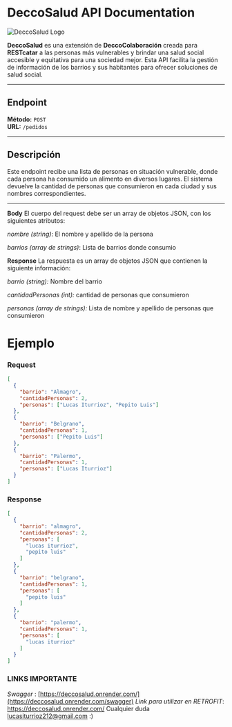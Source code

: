 # DeccoSalud API Documentation

![DeccoSalud Logo](https://i.ibb.co/JqXrZmV/Captura.png) 

**DeccoSalud** es una extensión de **DeccoColaboración** creada para **RESTcatar** a las personas más vulnerables y brindar una salud social accesible y equitativa para una sociedad mejor. Esta API facilita la gestión de información de los barrios y sus habitantes para ofrecer soluciones de salud social.

---

## Endpoint
**Método:** `POST`  
**URL:** `/pedidos`

---

## Descripción

Este endpoint recibe una lista de personas en situación vulnerable, donde cada persona ha consumido un alimento en diversos lugares. El sistema devuelve la cantidad de personas que consumieron en cada ciudad y sus nombres correspondientes.

---

**Body**
El cuerpo del request debe ser un array de objetos JSON, con los siguientes atributos:

_nombre (string)_: El nombre y apellido de la persona      

_barrios (array de strings)_: Lista de barrios donde consumio


**Response**
La respuesta es un array de objetos JSON que contienen la siguiente información:

_barrio (string):_ Nombre del barrio

_cantidadPersonas (int):_ cantidad de personas que consumieron

_personas (array de strings):_ Lista de nombre y apellido de personas que consumieron 

# Ejemplo

### Request
```json
[
  {
    "barrio": "Almagro",
    "cantidadPersonas": 2,
    "personas": ["Lucas Iturrioz", "Pepito Luis"]
  },
  {
    "barrio": "Belgrano",
    "cantidadPersonas": 1,
    "personas": ["Pepito Luis"]
  },
  {
    "barrio": "Palermo",
    "cantidadPersonas": 1,
    "personas": ["Lucas Iturrioz"]
  }
]

```

### Response 

```json
[
  {
    "barrio": "almagro",
    "cantidadPersonas": 2,
    "personas": [
      "lucas iturrioz",
      "pepito luis"
    ]
  },
  {
    "barrio": "belgrano",
    "cantidadPersonas": 1,
    "personas": [
      "pepito luis"
    ]
  },
  {
    "barrio": "palermo",
    "cantidadPersonas": 1,
    "personas": [
      "lucas iturrioz"
    ]
  }
]
```
### LINKS IMPORTANTE
_Swagger_ : [https://deccosalud.onrender.com/](https://deccosalud.onrender.com/swagger)
_Link para utilizar en RETROFIT_: https://deccosalud.onrender.com/
Cualquier duda lucasiturrioz212@gmail.com :) 
